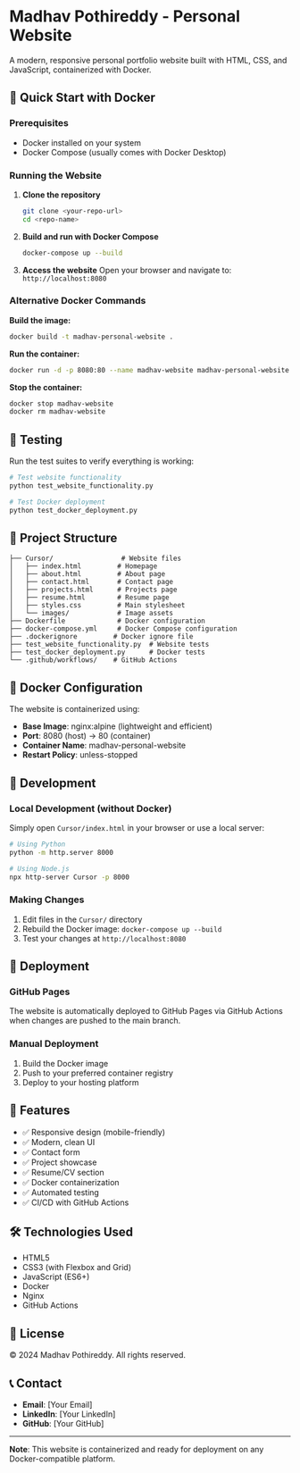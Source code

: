 # Madhav Pothireddy - Personal Website

A modern, responsive personal portfolio website built with HTML, CSS, and JavaScript, containerized with Docker.

## 🚀 Quick Start with Docker

### Prerequisites
- Docker installed on your system
- Docker Compose (usually comes with Docker Desktop)

### Running the Website

1. **Clone the repository**
   ```bash
   git clone <your-repo-url>
   cd <repo-name>
   ```

2. **Build and run with Docker Compose**
   ```bash
   docker-compose up --build
   ```

3. **Access the website**
   Open your browser and navigate to: `http://localhost:8080`

### Alternative Docker Commands

**Build the image:**
```bash
docker build -t madhav-personal-website .
```

**Run the container:**
```bash
docker run -d -p 8080:80 --name madhav-website madhav-personal-website
```

**Stop the container:**
```bash
docker stop madhav-website
docker rm madhav-website
```

## 🧪 Testing

Run the test suites to verify everything is working:

```bash
# Test website functionality
python test_website_functionality.py

# Test Docker deployment
python test_docker_deployment.py
```

## 📁 Project Structure

```
├── Cursor/                 # Website files
│   ├── index.html         # Homepage
│   ├── about.html         # About page
│   ├── contact.html       # Contact page
│   ├── projects.html      # Projects page
│   ├── resume.html        # Resume page
│   ├── styles.css         # Main stylesheet
│   └── images/            # Image assets
├── Dockerfile             # Docker configuration
├── docker-compose.yml     # Docker Compose configuration
├── .dockerignore         # Docker ignore file
├── test_website_functionality.py  # Website tests
├── test_docker_deployment.py      # Docker tests
└── .github/workflows/    # GitHub Actions
```

## 🐳 Docker Configuration

The website is containerized using:
- **Base Image**: nginx:alpine (lightweight and efficient)
- **Port**: 8080 (host) → 80 (container)
- **Container Name**: madhav-personal-website
- **Restart Policy**: unless-stopped

## 🔧 Development

### Local Development (without Docker)
Simply open `Cursor/index.html` in your browser or use a local server:

```bash
# Using Python
python -m http.server 8000

# Using Node.js
npx http-server Cursor -p 8000
```

### Making Changes
1. Edit files in the `Cursor/` directory
2. Rebuild the Docker image: `docker-compose up --build`
3. Test your changes at `http://localhost:8080`

## 🚀 Deployment

### GitHub Pages
The website is automatically deployed to GitHub Pages via GitHub Actions when changes are pushed to the main branch.

### Manual Deployment
1. Build the Docker image
2. Push to your preferred container registry
3. Deploy to your hosting platform

## 📱 Features

- ✅ Responsive design (mobile-friendly)
- ✅ Modern, clean UI
- ✅ Contact form
- ✅ Project showcase
- ✅ Resume/CV section
- ✅ Docker containerization
- ✅ Automated testing
- ✅ CI/CD with GitHub Actions

## 🛠️ Technologies Used

- HTML5
- CSS3 (with Flexbox and Grid)
- JavaScript (ES6+)
- Docker
- Nginx
- GitHub Actions

## 📄 License

© 2024 Madhav Pothireddy. All rights reserved.

## 📞 Contact

- **Email**: [Your Email]
- **LinkedIn**: [Your LinkedIn]
- **GitHub**: [Your GitHub]

---

**Note**: This website is containerized and ready for deployment on any Docker-compatible platform.
